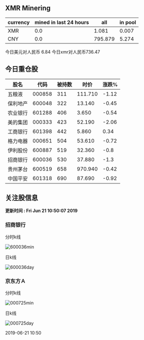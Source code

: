 ## XMR Minering

|currency|mined in last 24 hours|all|in pool|
|---|---|---|---|
|XMR|0.0|1.081|0.007|
|CNY|0.0|795.879|5.274|

今日美元对人民币 6.84	今日xmr对人民币736.47


## 今日重仓股 

|股名|代码|被持数|时价|涨跌%|
|---|---|---|---|---|
|五粮液|000858|311|111.710|-1.12|
|保利地产|600048|322|13.140|-0.45|
|农业银行|601288|406|3.650|-0.54|
|美的集团|000333|423|52.190|-2.06|
|工商银行|601398|442|5.860|0.34|
|格力电器|000651|504|53.610|-0.72|
|伊利股份|600887|519|32.360|-0.8|
|招商银行|600036|530|37.880|-1.3|
|贵州茅台|600519|658|970.940|-0.42|
|中国平安|601318|690|87.690|-0.92|

## 关注股信息
**更新时间 : Fri Jun 21 10:50:07 2019**
### 招商银行 
分时k线

![600036min](http://image.sinajs.cn/newchart/min/n/sh600036.gif)

日k线

![600036day](http://image.sinajs.cn/newchart/daily/n/sh600036.gif)

### 京东方Ａ 
分时k线

![000725min](http://image.sinajs.cn/newchart/min/n/sz000725.gif)

日k线

![000725day](http://image.sinajs.cn/newchart/daily/n/sz000725.gif)

2019-06-21 10:50